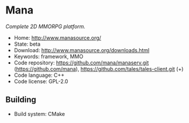 # Mana

_Complete 2D MMORPG platform._

- Home: http://www.manasource.org/
- State: beta
- Download: http://www.manasource.org/downloads.html
- Keywords: framework, MMO
- Code repository: https://github.com/mana/manaserv.git (https://github.com/mana), https://github.com/tales/tales-client.git (+)
- Code language: C++
- Code license: GPL-2.0

## Building

- Build system: CMake

